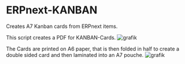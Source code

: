 # ERPnext-KANBAN
Creates A7 Kanban cards from ERPnext items. 

This script creates a PDF for KANBAN-Cards.
![grafik](https://github.com/user-attachments/assets/3fc122bf-032a-42ec-915b-47878df60e9d)


The Cards are printed on A6 paper, that is then folded in half to create a double sided card and then laminated into an A7 pouche. 
![grafik](https://github.com/user-attachments/assets/c2f4d1fb-cc54-412f-8001-483401cee0e1)


